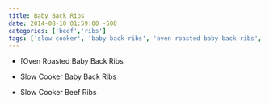 ```yaml
---
title: Baby Back Ribs
date: 2014-08-10 01:59:00 -500
categories: ['beef','ribs']
tags: ['slow cooker', 'baby back ribs', 'oven roasted baby back ribs', 'slow cooker beef ribs']
---
```


-   [Oven Roasted Baby Back Ribs

-   Slow Cooker Baby Back Ribs

-   Slow Cooker Beef Ribs

